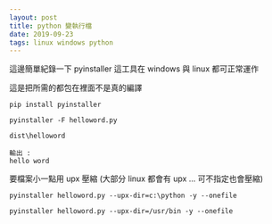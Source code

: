 ```yaml
---
layout: post
title: python 變執行檔
date: 2019-09-23
tags: linux windows python
---
```


這邊簡單紀錄一下 pyinstaller 這工具在 windows 與 linux 都可正常運作

這是把所需的都包在裡面不是真的編譯

```
pip install pyinstaller

pyinstaller -F helloword.py

dist\helloword

輸出 : 
hello word

```

要檔案小一點用 upx 壓縮 (大部分 linux 都會有 upx ... 可不指定也會壓縮)
```
pyinstaller helloword.py --upx-dir=c:\python -y --onefile

pyinstaller helloword.py --upx-dir=/usr/bin -y --onefile

```
